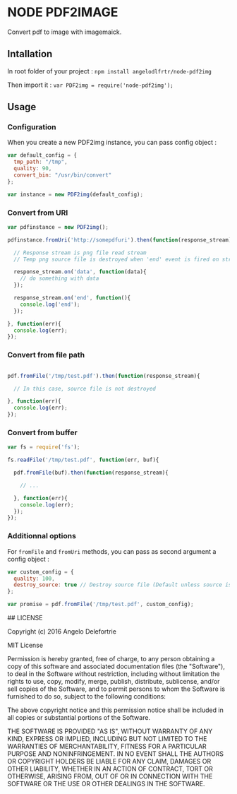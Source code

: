 # NODE PDF2IMAGE

Convert pdf to image with imagemaick.

## Intallation

In root folder of your project : `npm install angelodlfrtr/node-pdf2img`

Then import it : `var PDF2img = require('node-pdf2img');`

## Usage

### Configuration

When you create a new PDF2img instance, you can pass config object :
```js
var default_config = {
  tmp_path: "/tmp",
  quality: 90,
  convert_bin: "/usr/bin/convert"
};

var instance = new PDF2img(default_config);
```

### Convert from URI

```js
var pdfinstance = new PDF2img();

pdfinstance.fromUri('http://somepdfuri').then(function(response_stream){

  // Response stream is png file read stream
  // Temp png source file is destroyed when 'end' event is fired on stream

  response_stream.on('data', function(data){
    // do something with data
  });

  response_stream.on('end', function(){
    console.log('end');
  });

}, function(err){
  console.log(err);
});
```

### Convert from file path

```js

pdf.fromFile('/tmp/test.pdf').then(function(response_stream){

  // In this case, source file is not destroyed

}, function(err){
  console.log(err);
});

```

### Convert from buffer

```js
var fs = require('fs');

fs.readFile('/tmp/test.pdf', function(err, buf){

  pdf.fromFile(buf).then(function(response_stream){

    // ...

  }, function(err){
    console.log(err);
  });
});

```

### Additionnal options

For `fromFile` and `fromUri` methods, you can pass as second argument a config object :

```js
var custom_config = {
  quality: 100,
  destroy_source: true // Destroy source file (Default unless source is a file path)
};

var promise = pdf.fromFile('/tmp/test.pdf', custom_config);

```

## LICENSE

Copyright (c) 2016 Angelo Delefortrie

MIT License

Permission is hereby granted, free of charge, to any person obtaining
a copy of this software and associated documentation files (the
"Software"), to deal in the Software without restriction, including
without limitation the rights to use, copy, modify, merge, publish,
distribute, sublicense, and/or sell copies of the Software, and to
permit persons to whom the Software is furnished to do so, subject to
the following conditions:

The above copyright notice and this permission notice shall be
included in all copies or substantial portions of the Software.

THE SOFTWARE IS PROVIDED "AS IS", WITHOUT WARRANTY OF ANY KIND,
EXPRESS OR IMPLIED, INCLUDING BUT NOT LIMITED TO THE WARRANTIES OF
MERCHANTABILITY, FITNESS FOR A PARTICULAR PURPOSE AND
NONINFRINGEMENT. IN NO EVENT SHALL THE AUTHORS OR COPYRIGHT HOLDERS BE
LIABLE FOR ANY CLAIM, DAMAGES OR OTHER LIABILITY, WHETHER IN AN ACTION
OF CONTRACT, TORT OR OTHERWISE, ARISING FROM, OUT OF OR IN CONNECTION
WITH THE SOFTWARE OR THE USE OR OTHER DEALINGS IN THE SOFTWARE.
